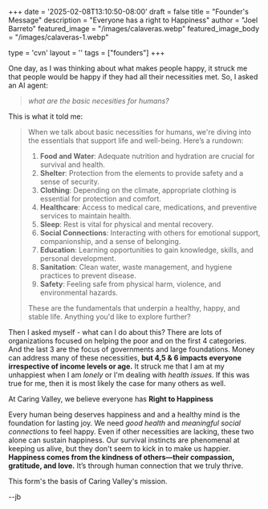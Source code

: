 +++
date = '2025-02-08T13:10:50-08:00'
draft = false
title = "Founder's Message"
description = "Everyone has a right to Happiness"
author = "Joel Barreto"
featured_image = "/images/calaveras.webp"
featured_image_body = "/images/calaveras-1.webp"

type = 'cvn'
layout = ''
tags = ["founders"]
+++

One day, as I was thinking about what makes people happy, it struck me that people would be happy if they had all their necessities met. <span class="dark-blue f4">So, I asked an AI agent:</span>
> *what are the basic necesities for humans?*

<span class="dark-blue f4">This is what it told me:</span><!--more-->

> When we talk about basic necessities for humans, we're diving into the essentials that support life and well-being. Here’s a rundown:
> 
> 1. **Food and Water**: Adequate nutrition and hydration are crucial for survival and health. 
> 2. **Shelter**: Protection from the elements to provide safety and a sense of security.
> 3. **Clothing**: Depending on the climate, appropriate clothing is essential for protection and comfort.
> 4. **Healthcare**: Access to medical care, medications, and preventive services to maintain health.
> 5. **Sleep**: Rest is vital for physical and mental recovery.
> 6. **Social Connections**: Interacting with others for emotional support, companionship, and a sense of belonging.
> 7. **Education**: Learning opportunities to gain knowledge, skills, and personal development.
> 8. **Sanitation**: Clean water, waste management, and hygiene practices to prevent disease.
> 9. **Safety**: Feeling safe from physical harm, violence, and environmental hazards.
> 
> These are the fundamentals that underpin a healthy, happy, and stable life. Anything you'd like to explore further?

<span class="dark-blue f4">Then I asked myself - what can I do about this?</span>
There are lots of organizations focused on helping the poor and on the first 4 categories. And the last 3 are the focus of governments and large foundations. Money can address many of these necessities, **but 4,5 & 6 impacts everyone irrespective of income levels or age.** It struck me that I am at my unhappiest when I am *lonely* or I'm dealing with *health issues*. If this was true for me, then it is most likely the case for many others as well.

<span class="dark-green f3">At Caring Valley, we believe everyone has **Right to Happiness**</span>

Every human being deserves happiness and and a healthy mind is the foundation for lasting joy. We need *good health* and *meaningful social connections* to feel happy. Even if other necessities are lacking, these two alone can sustain happiness. Our survival instincts are phenomenal at keeping us alive, but they don't seem to kick in to make us happier.  **Happiness comes from the kindness of others—their compassion, gratitude, and love.** It’s through human connection that we truly thrive. 

This form's the basis of Caring Valley's mission.

--jb

